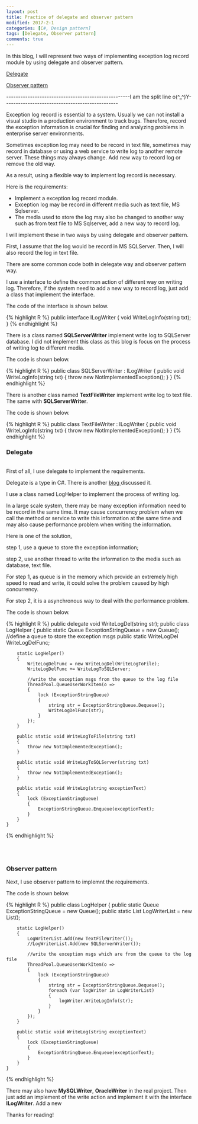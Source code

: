 ```yaml
---
layout: post
title: Practice of delegate and observer pattern
modified: 2017-2-1
categories: [C#, Design pattern]
tags: [Delegate, Observer pattern] 
comments: true
---
```

In this blog, I will represent two ways of implementing exception log record module by using delegate and observer pattern.

<!-- more -->

<a href="#delegate">Delegate </a>

<a href="#observer">Observer pattern </a>

----------------------------------------------------I am the split line o(^_^)Y------------------------------------------------

Exception log record is essential to a system. Usually we can not install a visual studio in a production environment to track bugs. Therefore, record the exception information is crucial for finding and analyzing problems in enterprise server environments.

Sometimes exception log may need to be record in text file, sometimes may record in database or using a web service to write log to another remote server. These things may always change. Add new way to record log or remove the old way.

As a result, using a flexible way to implement log record is necessary.

Here is the requirements:
<ul>
<li>
	Implement a exception log record module.
</li>
<li>
	Exception log may be record in different media such as text file, MS Sqlserver. 
</li>
<li>
	The media used to store the log may also be changed to another way such as from text file to MS Sqlserver, add a new way to record log.
</li>
</ul>

I will implement these in two ways by using delegate and observer pattern.

First, I assume that the log would be record in MS SQLServer. Then, I will also record the log in text file.

There are some common code both in delegate way and observer pattern way.

I use a interface to define the common action of different way on writing
 log. Therefore, if the system need to add a new way to record log, just add a class that implement the interface.

The code of the interface is shown below.

{% highlight R %}
public interface ILogWriter
{
    void WriteLogInfo(string txt);
}
{% endhighlight %}

There is a class named <strong>SQLServerWriter</strong> implement write log to SQLServer database. I did not implement this class as this blog is focus on the process of writing log to different media.

The code is shown below.

{% highlight R %}
public class SQLServerWriter : ILogWriter
{
    public void WriteLogInfo(string txt)
    {
        throw new NotImplementedException();
    }
}
{% endhighlight %}


There is another class named <strong>TextFileWriter</strong> implement write log to text file. The same with <strong>SQLServerWriter</strong>.

The code is shown below.

{% highlight R %}
public class TextFileWriter : ILogWriter
{
    public void WriteLogInfo(string txt)
    {
        throw new NotImplementedException();
    }
}
{% endhighlight %}



### <a name="delegate"> Delegate</a>
<br>
First of all, I use delegate to implement the requirements.

Delegate is a type in C#. There is another <a href="">blog </a>discussed it.

I use a class named LogHelper to implement the process of writing log.

In a large scale system, there may be many exception information need to be record in the same time. It may cause concurrency problem when we call the method or service to write this information at the same time and may also cause performance problem when writing the information.

Here is one of the solution, 

step 1, use a queue to store the exception information;

step 2, use another thread to write the information to the media such as database, text file.

For step 1, as queue is in the memory which provide an extremely high speed to read and write, it could solve the problem caused by high concurrency. 

For step 2, it is a asynchronous way to deal with the performance problem.


The code is shown below.


{% highlight R %}
	public delegate void WriteLogDel(string str); 
    public class LogHelper
    {
        public static Queue<string> ExceptionStringQueue = new Queue<string>(); //define a queue to store the exception msgs
        public static WriteLogDel WriteLogDelFunc;

        static LogHelper()
        {
            WriteLogDelFunc = new WriteLogDel(WriteLogToFile);
            WriteLogDelFunc += WriteLogToSQLServer;

            //write the exception msgs from the queue to the log file
            ThreadPool.QueueUserWorkItem(o =>
            {
                lock (ExceptionStringQueue)
                {
                    string str = ExceptionStringQueue.Dequeue();
                    WriteLogDelFunc(str);
                }
            });
        }

        public static void WriteLogToFile(string txt)
        {
            throw new NotImplementedException();
        }

        public static void WriteLogToSQLServer(string txt)
        {
            throw new NotImplementedException();
        }

        public static void WriteLog(string exceptionText)
        {
            lock (ExceptionStringQueue)
            {
                ExceptionStringQueue.Enqueue(exceptionText);
            }
        }
    }
{% endhighlight %}



<br>
<br>

### <a name="observer"> Observer pattern</a>

Next, I use observer pattern to implemnt the requirements.

The code is shown below.

{% highlight R %}
	public class LogHelper
    {
        public static Queue<string> ExceptionStringQueue = new Queue<string>();
        public static List<ILogWriter> LogWriterList = new List<ILogWriter>();

        static LogHelper()
        {
            LogWriterList.Add(new TextFileWriter());
            //LogWriterList.Add(new SQLServerWriter());

            //write the exception msgs which are from the queue to the log file
            ThreadPool.QueueUserWorkItem(o =>
            {
                lock (ExceptionStringQueue)
                {
                    string str = ExceptionStringQueue.Dequeue();
                    foreach (var logWriter in LogWriterList)
                    {
                        logWriter.WriteLogInfo(str);
                    }
                }
            });
        }

        public static void WriteLog(string exceptionText)
        {
            lock (ExceptionStringQueue)
            {
                ExceptionStringQueue.Enqueue(exceptionText);
            }
        }
    }
{% endhighlight %}

There may also have <strong>MySQLWriter</strong>, <strong>OracleWriter</strong> in the real project. Then just add an implement of the write action and implement it with the interface <strong>ILogWriter</strong>. Add a new 

Thanks for reading!
